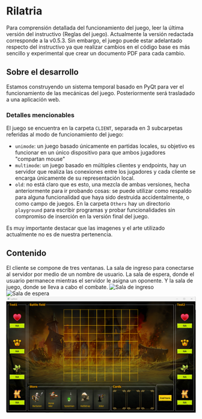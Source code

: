 # Rilatria
Para comprensión detallada del funcionamiento del juego, leer la última versión del instructivo (Reglas del juego). Actualmente la versión redactada corresponde a la v0.5.3. Sin embargo, el juego puede estar adelantado respecto del instructivo ya que realizar cambios en el código base es más sencillo y experimental que crear un documento PDF para cada cambio.

## Sobre el desarrollo
Estamos construyendo un sistema temporal basado en PyQt para ver el funcionamiento de las mecánicas del juego. Posteriormente será trasladado a una aplicación web.

### Detalles mencionables
El juego se encuentra en la carpeta `CLIENT`, separada en 3 subcarpetas referidas al modo de funcionamiento del juego:

- `unimode`: un juego basado únicamente en partidas locales, su objetivo es funcionar en un único dispositivo para que ambos jugadores "compartan mouse"
- `multimode`: un juego basado en múltiples clientes y endpoints, hay un servidor que realiza las conexiones entre los jugadores y cada cliente se encarga únicamente de su representación local.
- `old`: no está claro que es esto, una mezcla de ambas versiones, hecha anteriormente para ir probando cosas: se puede utilizar como respaldo para alguna funcionalidad que haya sido destruida accidentalmente, o como campo de juegos.
En la carpeta `Others` hay un directorio `playground` para escribir programas y probar funcionalidades sin compromiso de inserción en la versión final del juego.

Es muy importante destacar que las imagenes y el arte utilizado actualmente no es de nuestra pertenencia.

## Contenido
El cliente se compone de tres ventanas. La sala de ingreso para conectarse al servidor por medio de un nombre de usuario. La sala de espera, donde el usuario permanece mientras el servidor le asigna un oponente. Y la sala de juego, donde se lleva a cabo el combate.
![](Others/captura_sala_login.png "Sala de ingreso")
![](Others/saptura_sala_espera.png "Sala de espera")
![](Others/captura_ventana_juego.png "Sala de juego")
